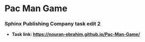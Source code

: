 # Pac Man Game
### Sphinx Publishing Company task edit 2
- **Task link: https://nouran-ebrahim.github.io/Pac-Man-Game/**
